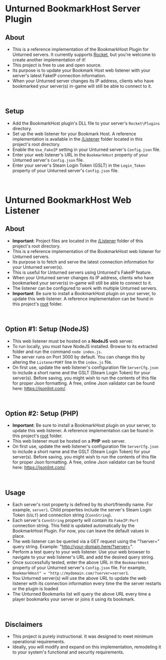 # Unturned BookmarkHost Server Plugin


## About
- This is a reference implementation of the BookmarkHost Plugin for Unturned servers. It currently supports [Rocket](https://github.com/SmartlyDressedGames/Legally-Distinct-Missile), but you're welcome to create another implementation of it!
- This project is free to use and open source.
- Its purpose is to update your Bookmark Host web listener with your server's latest FakeIP connection information.
- When your Unturned server changes its IP address, clients who have bookmarked your server(s) in-game will still be able to connect to it.
<br/>

## Setup
- Add the BookmarkHost plugin's DLL file to your server's `Rocket\Plugins` directory.
- Set up the web listener for your Bookmark Host. A reference implementation is available in the [/Listener](https://github.com/PandahutMushy/BookmarkHostPlugin/tree/master/Listener) folder located in this project's root directory. 
- Enable the `Use_FakeIP` setting in your Unturned server's `Config.json` file.
- Enter your web listener's URL in the `BookmarkHost` property of your Unturned server's `Config.json` file.
- Enter your server's Steam Login Token (GSLT) in the `Login_Token` property of your Unturned server's `Config.json` file.

<br/>

# Unturned BookmarkHost Web Listener

## About
- **Important**: Project files are located in the [/Listener](https://github.com/PandahutMushy/BookmarkHostPlugin/tree/master/Listener) folder of this project's root directory. 
- This is a reference implementation of the BookmarkHost web listener for Unturned servers.
- Its purpose is to fetch and serve the latest connection information for your Unturned server(s).
- This is useful for Unturned servers using Unturned's FakeIP feature.
- When your Unturned server changes its IP address, clients who have bookmarked your server(s) in-game will still be able to connect to it.
- The listener can be configured to work with multiple Unturned servers.
- **Important**: Be sure to install a BookmarkHost plugin on your server, to update this web listener. A reference implementation can be found in this project's [root](https://github.com/PandahutMushy/BookmarkHostPlugin/tree/master) folder.
<br/>

## Option #1: Setup (NodeJS)
- This web listener must be hosted on a **NodeJS** web server.
- To run locally, you must have NodeJS installed. Browse to its extracted folder and run the command `node index.js`.
- The server runs on Port 3000 by default. You can change this by altering the `ListenerPORT` line in the `index.js` file.
- On first use, update the web listener's configuration file `ServerCfg.json` to include a short name and the GSLT (Steam Login Token) for your server(s). Before saving, you might wish to run the contents of this file for proper Json formatting. A free, online Json validator can be found here: https://jsonlint.com/. 
<br/>

## Option #2: Setup (PHP)
- **Important**: Be sure to install a BookmarkHost plugin on your server, to update this web listener. A reference implementation can be found in this project's [root](https://github.com/PandahutMushy/BookmarkHostPlugin/tree/master) folder.
- This web listener must be hosted on a **PHP** web server.
- On first use, update the web listener's configuration file `ServerCfg.json` to include a short name and the GSLT (Steam Login Token) for your server(s). Before saving, you might wish to run the contents of this file for proper Json formatting. A free, online Json validator can be found here: https://jsonlint.com/. 
<br/>

## Usage
- Each server's root property is defined by its short/friendly name. For example, `server1`. Child properties include the server's Steam Login Token (`GSLT`) and connection string (`ConnString`).
- Each server's `ConnString` property will contain its `FakeIP:Port` connection string. This field is updated automatically by the BookmarkHost Plugin. For now, you can leave the default values in place.
- The web listener can be queried via a GET request using the "?server=" query string. Example: "http://your-domain.here/?server=<shortname>".
- Perform a test query to your web listener. Use your web browser to navigate to your web listener's URL and add the desired query string.
- Once successfully tested, enter the above URL in the `BookmarkHost` property of your Unturned server's `Config.json` file. For example, `BookmarkHost" = "http://mydomain.com/?server=server1`.
- You Unturned server(s) will use the above URL to update the web listener with its connection information every time the the server restarts or the plugin is loaded
- The Unturned Bookmarks list will query the above URL every time a player bookmarks your server or joins it using its bookmark.

<br/>

## Disclaimers
- This project is purely instructional. It was designed to meet minimum operational requirements.
- Ideally, you will modify and expand on this implementation, remodeling it to your system's functional and security requirements.